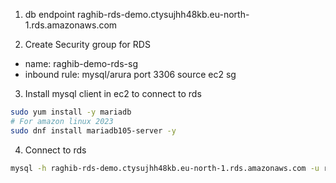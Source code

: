 1. db endpoint
raghib-rds-demo.ctysujhh48kb.eu-north-1.rds.amazonaws.com

2. Create Security group for RDS
- name: raghib-demo-rds-sg
- inbound rule: mysql/arura port 3306 source ec2 sg

3. Install mysql client in ec2 to connect to rds
```sh
sudo yum install -y mariadb
# For amazon linux 2023
sudo dnf install mariadb105-server -y
```

4. Connect to rds
```sh
mysql -h raghib-rds-demo.ctysujhh48kb.eu-north-1.rds.amazonaws.com -u raghib -p
```